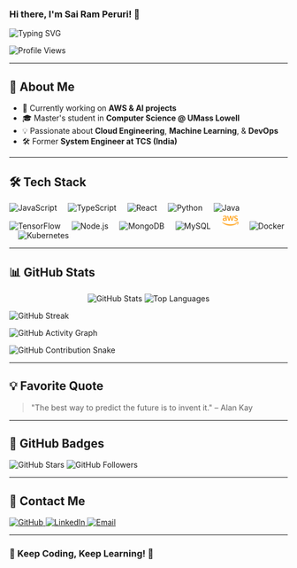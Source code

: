 ### Hi there, I'm Sai Ram Peruri! 👋

![Typing SVG](https://readme-typing-svg.herokuapp.com?font=Fira+Code&size=24&pause=1000&color=F7F7F7&center=true&vCenter=true&width=435&lines=Cloud+Engineer;AI+Enthusiast;Master's+in+CS+@+UMass+Lowell)

![Profile Views](https://komarev.com/ghpvc/?username=sairam-peruri&label=PROFILE+VIEWS&color=blue&style=for-the-badge)

---

## 🚀 About Me
- 🔭 Currently working on **AWS & AI projects**
- 🎓 Master's student in **Computer Science @ UMass Lowell**
- 💡 Passionate about **Cloud Engineering**, **Machine Learning**, & **DevOps**
- 🛠 Former **System Engineer at TCS (India)**

---

## 🛠️ Tech Stack
<div align="left">
  <img src="https://cdn.jsdelivr.net/gh/devicons/devicon/icons/javascript/javascript-original.svg" height="30" alt="JavaScript"  />
  <img width="12" />
  <img src="https://cdn.jsdelivr.net/gh/devicons/devicon/icons/typescript/typescript-original.svg" height="30" alt="TypeScript"  />
  <img width="12" />
  <img src="https://cdn.jsdelivr.net/gh/devicons/devicon/icons/react/react-original.svg" height="30" alt="React"  />
  <img width="12" />
  <img src="https://cdn.jsdelivr.net/gh/devicons/devicon/icons/python/python-original.svg" height="30" alt="Python"  />
  <img width="12" />
  <img src="https://cdn.jsdelivr.net/gh/devicons/devicon/icons/java/java-original.svg" height="30" alt="Java"  />
  <img width="12" />
  <img src="https://cdn.jsdelivr.net/gh/devicons/devicon/icons/tensorflow/tensorflow-original.svg" height="30" alt="TensorFlow"  />
  <img width="12" />
  <img src="https://cdn.jsdelivr.net/gh/devicons/devicon/icons/nodejs/nodejs-original.svg" height="30" alt="Node.js"  />
  <img width="12" />
  <img src="https://cdn.jsdelivr.net/gh/devicons/devicon/icons/mongodb/mongodb-original.svg" height="30" alt="MongoDB"  />
  <img width="12" />
  <img src="https://cdn.jsdelivr.net/gh/devicons/devicon/icons/mysql/mysql-original.svg" height="30" alt="MySQL"  />
  <img width="12" />
  <img src="https://raw.githubusercontent.com/devicons/devicon/master/icons/amazonwebservices/amazonwebservices-plain-wordmark.svg" height="30" alt="AWS">
  <img width="12" />
  <img src="https://cdn.jsdelivr.net/gh/devicons/devicon/icons/docker/docker-original.svg" height="30" alt="Docker"  />
  <img width="12" />
  <img src="https://cdn.jsdelivr.net/gh/devicons/devicon/icons/kubernetes/kubernetes-plain.svg" height="30" alt="Kubernetes"  />
</div>

---

## 📊 GitHub Stats
<div align="center">
  <img src="https://github-readme-stats.vercel.app/api?username=sairam-peruri&hide_title=false&hide_rank=false&show_icons=true&include_all_commits=true&count_private=true&disable_animations=false&theme=dracula&locale=en&hide_border=false" height="150" alt="GitHub Stats"  />
  <img src="https://github-readme-stats.vercel.app/api/top-langs?username=sairam-peruri&locale=en&hide_title=false&layout=compact&card_width=320&langs_count=5&theme=dracula&hide_border=false" height="150" alt="Top Languages"  />
</div>

![GitHub Streak](https://streak-stats.demolab.com/?user=SaiRam-Peruri&theme=dracula)

![GitHub Activity Graph](https://github-readme-activity-graph.vercel.app/graph?username=SaiRam-Peruri&theme=dracula)

![GitHub Contribution Snake](https://github.com/sairam-peruri/sairam-peruri/blob/output/github-contribution-grid-snake.svg)

---

## 💡 Favorite Quote
> "The best way to predict the future is to invent it." – Alan Kay

---

## 🌟 GitHub Badges
![GitHub Stars](https://img.shields.io/github/stars/sairam-peruri?style=social)
![GitHub Followers](https://img.shields.io/github/followers/sairam-peruri?style=social)

---

## 🎯 Contact Me
<div align="left">
  <a href="https://github.com/sairam-peruri" target="_blank">
    <img src="https://img.shields.io/badge/GitHub-181717?style=for-the-badge&logo=github&logoColor=white" height="35" alt="GitHub"  />
  </a>
  <a href="https://www.linkedin.com/in/sairamperuri" target="_blank">
    <img src="https://img.shields.io/badge/LinkedIn-0077B5?style=for-the-badge&logo=linkedin&logoColor=white" height="35" alt="LinkedIn"  />
  </a>
  <a href="mailto:sairam_peruri@student.uml.edu" target="_blank">
    <img src="https://img.shields.io/badge/Email-D14836?style=for-the-badge&logo=gmail&logoColor=white" height="35" alt="Email"  />
  </a>
</div>

---

### 🚀 Keep Coding, Keep Learning! 🚀

